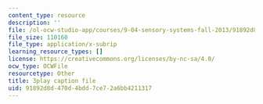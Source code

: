 ```yaml
---
content_type: resource
description: ''
file: /ol-ocw-studio-app/courses/9-04-sensory-systems-fall-2013/91892d8d470d4bdd7ce72a6bb4211317_vPXTDpXwBs0.srt
file_size: 110160
file_type: application/x-subrip
learning_resource_types: []
license: https://creativecommons.org/licenses/by-nc-sa/4.0/
ocw_type: OCWFile
resourcetype: Other
title: 3play caption file
uid: 91892d8d-470d-4bdd-7ce7-2a6bb4211317
---
```

